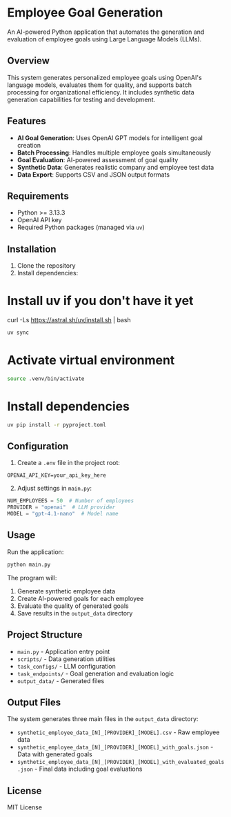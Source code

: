 # Employee Goal Generation

An AI-powered Python application that automates the generation and evaluation of employee goals using Large Language Models (LLMs).

## Overview

This system generates personalized employee goals using OpenAI's language models, evaluates them for quality, and supports batch processing for organizational efficiency. It includes synthetic data generation capabilities for testing and development.

## Features

- **AI Goal Generation**: Uses OpenAI GPT models for intelligent goal creation
- **Batch Processing**: Handles multiple employee goals simultaneously
- **Goal Evaluation**: AI-powered assessment of goal quality
- **Synthetic Data**: Generates realistic company and employee test data
- **Data Export**: Supports CSV and JSON output formats

## Requirements

- Python >= 3.13.3
- OpenAI API key
- Required Python packages (managed via `uv`)

## Installation

1. Clone the repository
2. Install dependencies:
# Install uv if you don't have it yet
curl -Ls https://astral.sh/uv/install.sh | bash

```bash
uv sync
```
# Activate virtual environment
```bash
source .venv/bin/activate
```
# Install dependencies
```bash
uv pip install -r pyproject.toml
```

## Configuration

1. Create a `.env` file in the project root:
```env
OPENAI_API_KEY=your_api_key_here
```

2. Adjust settings in `main.py`:
```python
NUM_EMPLOYEES = 50  # Number of employees
PROVIDER = "openai"  # LLM provider
MODEL = "gpt-4.1-nano"  # Model name
```

## Usage

Run the application:
```bash
python main.py
```

The program will:
1. Generate synthetic employee data
2. Create AI-powered goals for each employee
3. Evaluate the quality of generated goals
4. Save results in the `output_data` directory

## Project Structure

- `main.py` - Application entry point
- `scripts/` - Data generation utilities
- `task_configs/` - LLM configuration
- `task_endpoints/` - Goal generation and evaluation logic
- `output_data/` - Generated files

## Output Files

The system generates three main files in the `output_data` directory:
- `synthetic_employee_data_[N]_[PROVIDER]_[MODEL].csv` - Raw employee data
- `synthetic_employee_data_[N]_[PROVIDER]_[MODEL]_with_goals.json` - Data with generated goals
- `synthetic_employee_data_[N]_[PROVIDER]_[MODEL]_with_evaluated_goals.json` - Final data including goal evaluations

## License

MIT License
